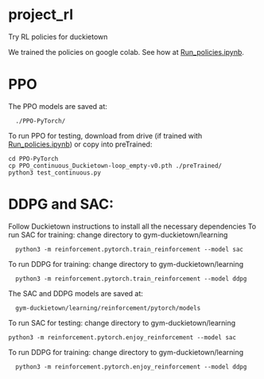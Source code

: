 # project_rl
Try RL policies for duckietown

We trained the policies on google colab. See how at [Run_policies.ipynb](https://github.com/esalcort/project_rl/blob/master/Run_policies.ipynb).


# PPO
The PPO models are saved at:
```
  ./PPO-PyTorch/
```
To run PPO for testing, download from drive (if trained with [Run_policies.ipynb](https://github.com/esalcort/project_rl/blob/master/Run_policies.ipynb)) or copy into preTrained:
```
cd PPO-PyTorch
cp PPO_continuous_Duckietown-loop_empty-v0.pth ./preTrained/
python3 test_continuous.py
```

# DDPG and SAC: 
Follow Duckietown instructions to install all the necessary dependencies
To run SAC for training: change directory to gym-duckietown/learning
```
  python3 -m reinforcement.pytorch.train_reinforcement --model sac
```
To run DDPG for training: change directory to gym-duckietown/learning
```
  python3 -m reinforcement.pytorch.train_reinforcement --model ddpg
```

The SAC and DDPG models are saved at:
```
  gym-duckietown/learning/reinforcement/pytorch/models
```
To run SAC for testing: change directory to gym-duckietown/learning
```
python3 -m reinforcement.pytorch.enjoy_reinforcement --model sac
```
To run DDPG for training: change directory to gym-duckietown/learning
```
  python3 -m reinforcement.pytorch.enjoy_reinforcement --model ddpg
```


